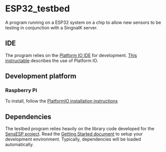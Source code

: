# ESP32_testbed

A program running on a ESP32 system on a chip to allow new sensors to be testing in conjunction with a SingnalK server.

## IDE

The program relies on the [Platform IO IDE](https://platformio.org/) for development. 
[This instructable](https://www.instructables.com/Develop-ESP32-With-PlatformIO-IDE/) describes the use of Platform IO.

## Development platform

### Raspberry Pi

To install, follow the [PlatformIO installation instructions](https://docs.platformio.org/en/latest/core/installation/index.html)

## Dependencies

The testbed program relies heavily on the library code developed for the [SensESP project](https://github.com/SignalK/SensESP). Read the
[Getting Started document](https://signalk.org/SensESP/pages/getting_started/) to setup your development environment. Typically, 
dependencies will be loaded automatically.
